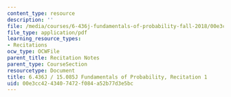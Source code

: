 ```yaml
---
content_type: resource
description: ''
file: /media/courses/6-436j-fundamentals-of-probability-fall-2018/00e3cc4243407472f084a52b77d3e5bc_MIT6_436JF18_rec1.pdf
file_type: application/pdf
learning_resource_types:
- Recitations
ocw_type: OCWFile
parent_title: Recitation Notes
parent_type: CourseSection
resourcetype: Document
title: 6.436J / 15.085J Fundamentals of Probability, Recitation 1
uid: 00e3cc42-4340-7472-f084-a52b77d3e5bc
---
```

